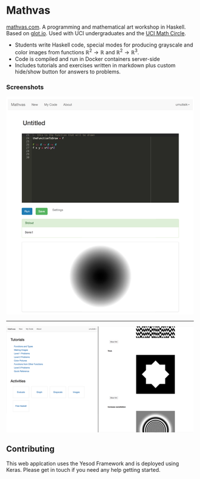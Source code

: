 Mathvas
=======

[mathvas.com](http://www.mathvas.com). A programming and mathematical art workshop in Haskell. Based on [glot.io](https://www.glot.io). Used with UCI undergraduates and the [UCI Math Circle](https://www.math.uci.edu/~mathcircle/).  

* Students write Haskell code, special modes for producing grayscale and color images from functions $\mathbb{R}^2 \rightarrow \mathbb{R}$ and $\mathbb{R}^2 \rightarrow \mathbb{R}^3$. 
* Code is compiled and run in Docker containers server-side
* Includes tutorials and exercises written in markdown plus custom hide/show button for answers to problems. 


### Screenshots

![How it works](static/img/usage_example.png)

---

![How it works](static/img/examples.png)

## Contributing
This web applcation uses the Yesod Framework and is deployed using Keras. Please get in touch if you need any help getting started.

